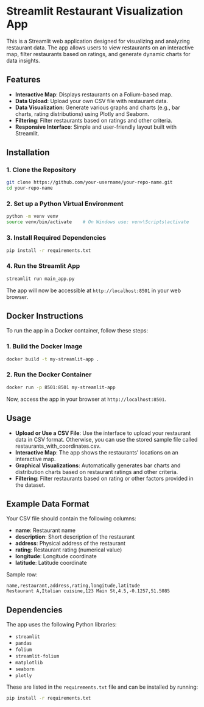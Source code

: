 # Streamlit Restaurant Visualization App

This is a Streamlit web application designed for visualizing and analyzing restaurant data. The app allows users to view restaurants on an interactive map, filter restaurants based on ratings, and generate dynamic charts for data insights.

## Features

- **Interactive Map**: Displays restaurants on a Folium-based map.
- **Data Upload**: Upload your own CSV file with restaurant data.
- **Data Visualization**: Generate various graphs and charts (e.g., bar charts, rating distributions) using Plotly and Seaborn.
- **Filtering**: Filter restaurants based on ratings and other criteria.
- **Responsive Interface**: Simple and user-friendly layout built with Streamlit.

## Installation

### 1. Clone the Repository

```bash
git clone https://github.com/your-username/your-repo-name.git
cd your-repo-name
```

### 2. Set up a Python Virtual Environment

```bash
python -m venv venv
source venv/bin/activate    # On Windows use: venv\Scripts\activate
```

### 3. Install Required Dependencies

```bash
pip install -r requirements.txt
```

### 4. Run the Streamlit App

```bash
streamlit run main_app.py
```

The app will now be accessible at `http://localhost:8501` in your web browser.

## Docker Instructions

To run the app in a Docker container, follow these steps:

### 1. Build the Docker Image

```bash
docker build -t my-streamlit-app .
```

### 2. Run the Docker Container

```bash
docker run -p 8501:8501 my-streamlit-app
```

Now, access the app in your browser at `http://localhost:8501`.

## Usage

- **Upload or Use a CSV File**: Use the interface to upload your restaurant data in CSV format. Otherwise, you can use the stored sample file called restaurants_with_coordinates.csv.
- **Interactive Map**: The app shows the restaurants' locations on an interactive map.
- **Graphical Visualizations**: Automatically generates bar charts and distribution charts based on restaurant ratings and other criteria.
- **Filtering**: Filter restaurants based on rating or other factors provided in the dataset.

## Example Data Format

Your CSV file should contain the following columns:

- **name**: Restaurant name
- **description**: Short description of the restaurant
- **address**: Physical address of the restaurant
- **rating**: Restaurant rating (numerical value)
- **longitude**: Longitude coordinate
- **latitude**: Latitude coordinate

Sample row:

```csv
name,restaurant,address,rating,longitude,latitude
Restaurant A,Italian cuisine,123 Main St,4.5,-0.1257,51.5085
```

## Dependencies

The app uses the following Python libraries:

- `streamlit`
- `pandas`
- `folium`
- `streamlit-folium`
- `matplotlib`
- `seaborn`
- `plotly`

These are listed in the `requirements.txt` file and can be installed by running:

```bash
pip install -r requirements.txt
```
